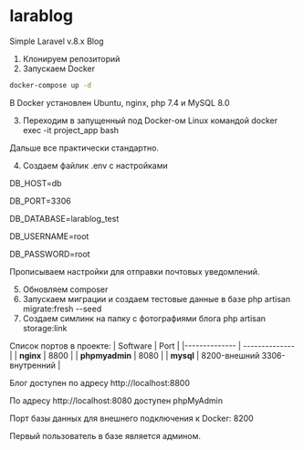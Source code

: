 # larablog
Simple Laravel v.8.x Blog

1. Клонируем репозиторий
2. Запускаем Docker
```sh
docker-compose up -d
```
В Docker установлен Ubuntu, nginx, php 7.4 и MySQL 8.0

3. Переходим в запущенный под Docker-ом Linux командой docker exec -it project_app bash

Дальше все практически стандартно.

4. Создаем файлик .env с настройками

DB_HOST=db

DB_PORT=3306

DB_DATABASE=larablog_test

DB_USERNAME=root

DB_PASSWORD=root


Прописываем настройки для отправки почтовых уведомлений.

5. Обновляем composer
6. Запускаем миграции и создаем тестовые данные в базе php artisan migrate:fresh --seed
7. Создаем симлинк на папку с фотографиями блога
php artisan storage:link

Список портов в проекте:
| Software | Port |
|-------------- | -------------- |
| **nginx** | 8800 |
| **phpmyadmin** | 8080 |
| **mysql** | 8200-внешний 3306-внутренний |


Блог доступен по адресу http://localhost:8800

По адресу http://localhost:8080 доступен phpMyAdmin

Порт базы данных для внешнего подключения к Docker: 8200

Первый пользователь в базе является админом.
